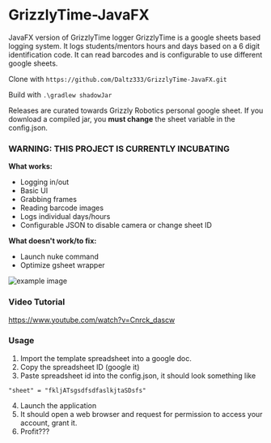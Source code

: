 # GrizzlyTime-JavaFX
JavaFX version of GrizzlyTime logger
GrizzlyTime is a google sheets based logging system. It logs students/mentors hours and days based on a 6 digit identification code. It can read barcodes and is configurable to use different google sheets. 

Clone with `https://github.com/Daltz333/GrizzlyTime-JavaFX.git`

Build with `.\gradlew shadowJar`

Releases are curated towards Grizzly Robotics personal google sheet. If you download a compiled jar, you **must change** 
the sheet variable in the config.json.
### WARNING: THIS PROJECT IS CURRENTLY INCUBATING
**What works:**
 - Logging in/out
 - Basic UI
 - Grabbing frames
 - Reading barcode images
 - Logs individual days/hours
 - Configurable JSON to disable camera or change sheet ID
 
 **What doesn't work/to fix:**
  - Launch nuke command
  - Optimize gsheet wrapper
 
![example image](https://i.imgur.com/JVmdQg5.png)

### Video Tutorial
https://www.youtube.com/watch?v=Cnrck_dascw

### Usage
1. Import the template spreadsheet into a google doc.
2. Copy the spreadsheet ID (google it)
3. Paste spreadsheet id into the config.json, it should look something like
```
"sheet" = "fkljATsgsdfsdfaslkjtaSDsfs"
```
4. Launch the application
5. It should open a web browser and request for permission to access your account, grant it.
6. Profit???
